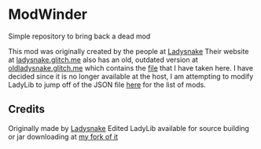 # ModWinder
 Simple repository to bring back a dead mod

 This mod was originally created by the people at [Ladysnake](https://github.com/ladysnake)
 Their website at [ladysnake.glitch.me](https://ladysnake.glitch.me/) also has an old, outdated version at [oldladysnake.glitch.me](https://oldladysnake.glitch.me/) which contains the [file](https://oldladysnake.glitch.me/milksnake-bar-v2) that I have taken here. I have decided since it is no longer available at the host, I am attempting to modify LadyLib to jump off of the JSON file [here](/milksnakebar.json) for the list of mods.
## Credits
 Originally made by [Ladysnake](https://github.com/ladysnake)
 Edited LadyLib available for source building or jar downloading at [my fork of it](https://github.com/sschr15/LadyLib)

